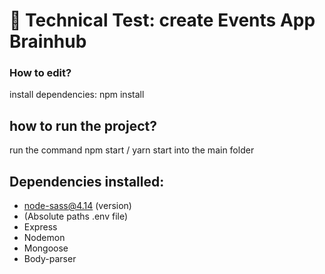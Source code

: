 # 🧪 Technical Test: create Events App Brainhub

### How to edit?

install dependencies: npm install

## how to run the project?

run the command npm start / yarn start into the main folder

## Dependencies installed:

- node-sass@4.14 (version)
- (Absolute paths .env file)
- Express
- Nodemon
- Mongoose
- Body-parser
